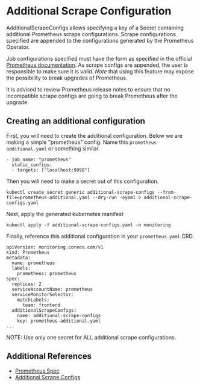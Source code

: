 # Additional Scrape Configuration

AdditionalScrapeConfigs allows specifying a key of a Secret containing
additional Prometheus scrape configurations. Scrape configurations specified
are appended to the configurations generated by the Prometheus Operator.

Job configurations specified must have the form as specified in the official
[Prometheus documentation](
https://prometheus.io/docs/prometheus/latest/configuration/configuration/#scrape_config).
As scrape configs are appended, the user is responsible to make sure it is
valid. *Note* that using this feature may expose the possibility to break
upgrades of Prometheus.

It is advised to review Prometheus release notes to ensure that no incompatible
scrape configs are going to break Prometheus after the upgrade.

## Creating an additional configuration

First, you will need to create the additional configuration.
Below we are making a simple "prometheus" config.  Name this
`prometheus-additional.yaml` or something similar.

```
- job_name: "prometheus"
  static_configs:
  - targets: ["localhost:9090"]
```

Then you will need to make a secret out of this configuration.

```
kubectl create secret generic additional-scrape-configs --from-file=prometheus-additional.yaml --dry-run -oyaml > additional-scrape-configs.yaml
```

Next, apply the generated kubernetes manifest

```
kubectl apply -f additional-scrape-configs.yaml -n monitoring
```

Finally, reference this additional configuration in your `prometheus.yaml` CRD.

```
apiVersion: monitoring.coreos.com/v1
kind: Prometheus
metadata:
  name: prometheus
  labels:
    prometheus: prometheus
spec:
  replicas: 2
  serviceAccountName: prometheus
  serviceMonitorSelector:
    matchLabels:
      team: frontend
  additionalScrapeConfigs:
    name: additional-scrape-configs
    key: prometheus-additional.yaml
...
```

NOTE: Use only one secret for ALL additional scrape configurations.

## Additional References

 * [Prometheus Spec](api.md#prometheusspec)
 * [Additional Scrape Configs](../example/additional-scrape-configs)
